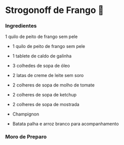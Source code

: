 # Strogonoff de Frango :chicken:

### Ingredientes

1 quilo de peito de frango sem pele

- 1 quilo de peito de frango sem pele

- 1 tablete de caldo de galinha

- 3 colhedes de sopa de óleo

- 2 latas de creme de leite sem soro

- 2 colheres de sopa de molho de tomate

- 2 colheres de sopa de ketchup

- 2 colheres de sopa de mostrada

- Champignon

- Batata palha e arroz branco para acompanhamento



### Moro de Preparo


